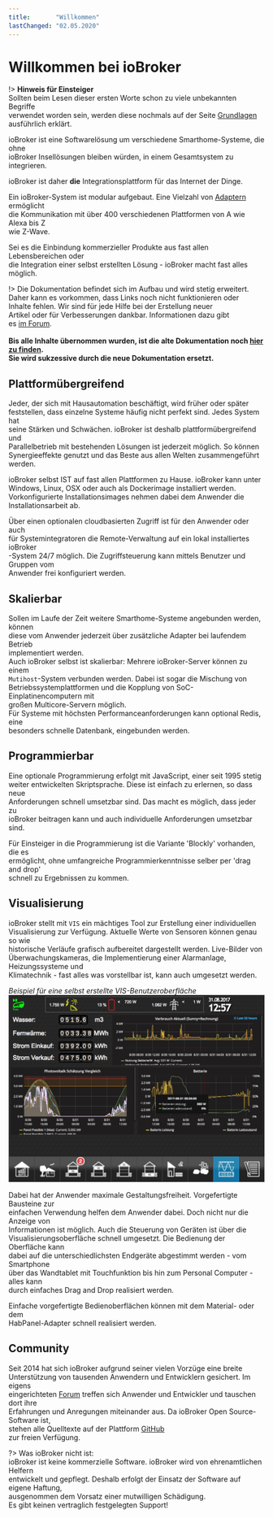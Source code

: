 ```yaml
---
title:       "Willkommen"
lastChanged: "02.05.2020"
---
```

# Willkommen bei ioBroker
!> **Hinweis für Einsteiger**  
    Sollten beim Lesen dieser ersten Worte schon zu viele unbekannten Begriffe  
    verwendet worden sein, werden diese nochmals auf der Seite [Grundlagen]  
    ausführlich erklärt.

ioBroker ist eine Softwarelösung um verschiedene Smarthome-Systeme, die ohne  
ioBroker Insellösungen bleiben würden, in einem Gesamtsystem zu integrieren.  

ioBroker ist daher **die** Integrationsplattform für das Internet der Dinge.

Ein ioBroker-System ist modular aufgebaut. Eine Vielzahl von [Adaptern] ermöglicht  
die Kommunikation mit über 400 verschiedenen Plattformen von A wie Alexa bis Z  
wie Z-Wave.  

Sei es die Einbindung kommerzieller Produkte aus fast allen Lebensbereichen oder  
die Integration einer selbst erstellten Lösung - ioBroker macht fast alles möglich.

!> Die Dokumentation befindet sich im Aufbau und wird stetig erweitert.  
   Daher kann es vorkommen, dass Links noch nicht funktionieren oder  
   Inhalte fehlen. Wir sind für jede Hilfe bei der Erstellung neuer  
   Artikel oder für Verbesserungen dankbar. Informationen dazu gibt  
   es [im Forum].
   <br><br>
   **Bis alle Inhalte übernommen wurden, ist die alte Dokumentation noch [hier zu finden].  
   Sie wird sukzessive durch die neue Dokumentation ersetzt.**


## Plattformübergreifend
Jeder, der sich mit Hausautomation beschäftigt, wird früher oder später  
feststellen, dass einzelne Systeme häufig nicht perfekt sind. Jedes System hat  
seine Stärken und Schwächen. ioBroker ist deshalb plattformübergreifend und  
Parallelbetrieb mit bestehenden Lösungen ist jederzeit möglich. So können  
Synergieeffekte genutzt und das Beste aus allen Welten zusammengeführt werden.  

ioBroker selbst IST auf fast allen Plattformen zu Hause. ioBroker kann unter  
Windows, Linux, OSX oder auch als Dockerimage installiert werden.  
Vorkonfigurierte Installationsimages nehmen dabei dem Anwender die  
Installationsarbeit ab.

Über einen optionalen cloudbasierten Zugriff ist für den Anwender oder auch  
für Systemintegratoren die Remote-Verwaltung auf ein lokal installiertes ioBroker  
-System 24/7 möglich. Die Zugriffsteuerung kann mittels Benutzer und Gruppen vom  
Anwender frei konfiguriert werden.

## Skalierbar
Sollen im Laufe der Zeit weitere Smarthome-Systeme angebunden werden, können  
diese vom Anwender jederzeit über zusätzliche Adapter bei laufendem Betrieb  
implementiert werden.  
Auch ioBroker selbst ist skalierbar: Mehrere ioBroker-Server können zu einem  
`Mutihost`-System verbunden werden. Dabei ist sogar die Mischung von  
Betriebssystemplattformen und die Kopplung von SoC-Einplatinencomputern mit  
großen Multicore-Servern möglich.  
Für Systeme mit höchsten Performanceanforderungen kann optional Redis, eine  
besonders schnelle Datenbank, eingebunden werden.  

## Programmierbar
Eine optionale Programmierung erfolgt mit JavaScript, einer seit 1995 stetig  
weiter entwickelten Skriptsprache. Diese ist einfach zu erlernen, so dass neue  
Anforderungen schnell umsetzbar sind. Das macht es möglich, dass jeder zu  
ioBroker beitragen kann und auch individuelle Anforderungen umsetzbar sind.

Für Einsteiger in die Programmierung ist die Variante 'Blockly' vorhanden, die es  
ermöglicht, ohne umfangreiche Programmierkenntnisse selber per 'drag and drop'  
schnell zu Ergebnissen zu kommen.  

## Visualisierung
ioBroker stellt mit `VIS` ein mächtiges Tool zur Erstellung einer individuellen  
Visualisierung zur Verfügung. Aktuelle Werte von Sensoren können genau so wie  
historische Verläufe grafisch aufbereitet dargestellt werden. Live-Bilder von  
Überwachungskameras, die Implementierung einer Alarmanlage, Heizungssysteme und  
Klimatechnik - fast alles was vorstellbar ist, kann auch umgesetzt werden. 

*Beispiel für eine selbst erstellte VIS-Benutzeroberfläche*
![VIS](media/vis2.png)  


Dabei hat der Anwender maximale Gestaltungsfreiheit. Vorgefertigte Bausteine zur  
einfachen Verwendung helfen dem Anwender dabei. Doch nicht nur die Anzeige von  
Informationen ist möglich. Auch die Steuerung von Geräten ist über die  
Visualisierungsoberfläche schnell umgesetzt. Die Bedienung der Oberfläche kann  
dabei auf die unterschiedlichsten Endgeräte abgestimmt werden - vom Smartphone  
über das Wandtablet mit Touchfunktion bis hin zum Personal Computer - alles kann  
durch einfaches Drag and Drop realisiert werden.  

Einfache vorgefertigte Bedienoberflächen können mit dem Material- oder dem  
HabPanel-Adapter schnell realisiert werden.



## Community
Seit 2014 hat sich ioBroker aufgrund seiner vielen Vorzüge eine breite  
Unterstützung von tausenden Anwendern und Entwicklern gesichert. Im eigens  
eingerichteten [Forum] treffen sich Anwender und Entwickler und tauschen dort ihre  
Erfahrungen und Anregungen miteinander aus. Da ioBroker Open Source-Software ist,  
stehen alle Quelltexte auf der Plattform [GitHub]  
zur freien Verfügung.  

?> Was ioBroker nicht ist:  
   ioBroker ist keine kommerzielle Software. ioBroker wird von ehrenamtlichen Helfern  
   entwickelt und gepflegt. Deshalb erfolgt der Einsatz der Software auf eigene Haftung,  
   ausgenommen dem Vorsatz einer mutwilligen Schädigung.  
   Es gibt keinen vertraglich festgelegten Support!

[Grundlagen]: https://www.iobroker.net/#de/documentation/basics/README.md
[Adaptern]: https://www.iobroker.net/#de/adapters
[hier zu finden]: https://www.iobroker.net/docu/
[im Forum]: https://forum.iobroker.net/viewtopic.php?f=8&t=16933
[GitHub]: https://github.com/ioBroker
[Forum]: https://forum.iobroker.net